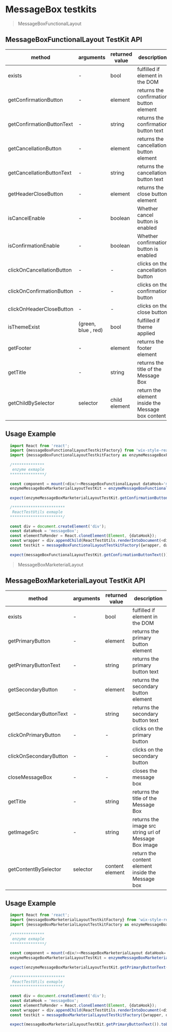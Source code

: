 # MessageBox testkits

> MessageBoxFunctionalLayout

## MessageBoxFunctionalLayout TestKit API

| method | arguments | returned value | description |
|--------|-----------|----------------|-------------|
| exists | - | bool | fulfilled if element in the DOM |
| getConfirmationButton | - | element | returns the confirmation button element |
| getConfirmationButtonText | - | string | returns the confirmation button text |
| getCancellationButton | - | element | returns the cancellation button element |
| getCancellationButtonText | - | string | returns the cancellation button text |
| getHeaderCloseButton | - | element | returns the close button element |
| isCancelEnable | - | boolean | Whether cancel button is enabled    |
| isConfirmationEnable | - | boolean | Whether confirmation button is enabled |
| clickOnCancellationButton | - | - | clicks on the cancellation button |
| clickOnConfirmationButton | - | - | clicks on the confirmation button |
| clickOnHeaderCloseButton | - | - | clicks on the close button |
| isThemeExist | (green, blue , red) | bool | fulfilled if theme applied |
| getFooter | - | element | returns the footer element |
| getTitle | - | string | returns the  title of the Message Box |
| getChildBySelector | selector | child element | return the element inside the Message box content |

## Usage Example

```javascript
  import React from 'react';
  import {messageBoxFunctionalLayoutTestkitFactory} from 'wix-style-react/dist/testkit';
  import {messageBoxFunctionalLayoutTestkitFactory as enzymeMessageBoxFunctionalLayoutTestkitFactory} from 'wix-style-react/dist/testkit/enzyme';
  
  /**************
   enzyme exmaple
  ***************/
  
  const component = mount(<div/><MessageBoxFunctionalLayout dataHook='messageBox'/></div>);
  enzymeMessageBoxMarketerialLayoutTestKit = enzymeMessageBoxFunctionalLayoutTestkitFactory({wrapper: component, dataHook: 'messageBox'})
  
  expect(enzymeMessageBoxMarketerialLayoutTestKit.getConfirmationButtonText()).toBe('OK');

  /***********************
   ReactTestUtils exmaple
  ***********************/
  
  const div = document.createElement('div');
  const dataHook = 'messageBox';
  const elementToRender = React.cloneElement(Element, {dataHook});
  const wrapper = div.appendChild(ReactTestUtils.renderIntoDocument(<div>{elementToRender}</div>));
  const testkit = messageBoxFunctionalLayoutTestkitFactory({wrapper, dataHook});
  
  expect(messageBoxFunctionalLayoutTestKit.getConfirmationButtonText()).toBe('OK');
```

> MessageBoxMarketerialLayout

## MessageBoxMarketerialLayout TestKit API

| method | arguments | returned value | description |
|--------|-----------|----------------|-------------|
| exists | - | bool | fulfilled if element in the DOM |
| getPrimaryButton | - | element | returns the primary button element |
| getPrimaryButtonText | - | string | returns the primary button text |
| getSecondaryButton | - | element | returns the secondary button element |
| getSecondaryButtonText | - | string | returns the secondary button text |
| clickOnPrimaryButton | - | - | clicks on the primary button |
| clickOnSecondaryButton | - | - | clicks on the secondary button |
| closeMessageBox | - | - | closes the message box |
| getTitle | - | string | returns the title of the Message Box |
| getImageSrc | - | string | returns the image src string url of Message Box image |
| getContentBySelector | selector | content element | return the content element inside the Message box |

## Usage Example

```javascript
  import React from 'react';
  import {messageBoxMarketerialLayoutTestkitFactory} from 'wix-style-react/dist/testkit';
  import {messageBoxMarketerialLayoutTestkitFactory as enzymeMessageBoxMarketerialLayoutTestkitFactory} from 'wix-style-react/dist/testkit/enzyme';
  
  /**************
   enzyme exmaple
  ***************/
  
  const component = mount(<div/><MessageBoxMarketerialLayout dataHook='messageBox'/></div>);
  enzymeMessageBoxMarketerialLayoutTestKit = enzymeMessageBoxMarketerialLayoutTestkitFactory({wrapper: this.component, dataHook: 'messageBox'})
  
  expect(enzymeMessageBoxMarketerialLayoutTestKit.getPrimaryButtonText()).toBe('OK');
  
  /***********************
   ReactTestUtils exmaple
  ***********************/
  
  const div = document.createElement('div');
  const dataHook = 'messageBox';
  const elementToRender = React.cloneElement(Element, {dataHook});
  const wrapper = div.appendChild(ReactTestUtils.renderIntoDocument(<div>{elementToRender}</div>));
  const testkit = messageBoxMarketerialLayoutTestkitFactory({wrapper, dataHook});
  
  expect(messageBoxMarketerialLayoutTestKit.getPrimaryButtonText()).toBe('OK');
```
